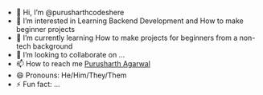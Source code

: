 - 👋 Hi, I’m @purusharthcodeshere
- 👀 I’m interested in Learning Backend Development and How to make beginner projects
- 🌱 I’m currently learning How to make projects for beginners from a non-tech background
- 💞️ I’m looking to collaborate on ...
- 📫 How to reach me [Purusharth Agarwal](https://www.linkedin.com/in/purusharthagarwal/)
- 😄 Pronouns: He/Him/They/Them
- ⚡ Fun fact: ...

<!---
purusharthcodeshere/purusharthcodeshere is a ✨ special ✨ repository because its `README.md` (this file) appears on your GitHub profile.
You can click the Preview link to take a look at your changes.
--->
